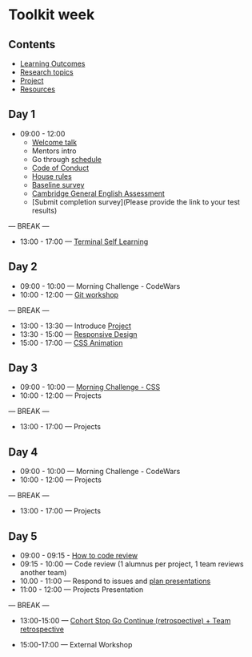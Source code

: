 # Toolkit week

## Contents

- [Learning Outcomes](./learning-outcomes.md)
- [Research topics](./research-afternoon.md)
- [Project](./project.md)
- [Resources](./resources)

## Day 1

- 09:00 - 12:00
  - [Welcome talk](https://gofile.io/?c=xy7zLE)
  - Mentors intro
  - Go through [schedule](https://github.com/ca-g7/master-reference/tree/master/coursebook)
  - [Code of Conduct](https://github.com/foundersandcoders/gaza-programme/blob/master/professionalism-code-of-conduct.md)
  - [House rules](../general/house-rules.md)
  - [Baseline survey](https://docs.google.com/forms/d/e/1FAIpQLSdhxWYObX9dGnSuUKHG4SqyCbJ81H4gdplQ2J05U3eqCqWEqw/viewform)
  - [Cambridge General English Assessment](https://www.cambridgeenglish.org/test-your-english/general-english/)
  - [Submit completion survey](Please provide the link to your test results)  


— BREAK —

- 13:00 - 17:00 — [Terminal Self Learning](https://www.rithmschool.com/courses/terminal)

## Day 2

- 09:00 - 10:00 — Morning Challenge - CodeWars
- 10:00 - 12:00 — [Git workshop](https://github.com/foundersandcoders/git-workflow-workshop-for-two)

— BREAK —

- 13:00 - 13:30 — Introduce [Project](./project.md)
- 13:30 - 15:00 — [Responsive Design]()
- 15:00 - 17:00 — [CSS Animation]()


## Day 3

- 09:00 - 10:00 — [Morning Challenge - CSS]()
- 10:00 - 12:00 — Projects

— BREAK —

- 13:00 - 17:00 — Projects

## Day 4

- 09:00 - 10:00 — Morning Challenge - CodeWars
- 10:00 - 12:00 — Projects

— BREAK —

- 13:00 - 17:00 — Projects

## Day 5

- 09:00 - 09:15 - [How to code review](./codereviewintro.md)
- 09:15 - 10:00 — Code review (1 alumnus per project, 1 team reviews another team)
- 10.00 - 11:00 — Respond to issues and [plan presentations](https://github.com/foundersandcoders/master-reference/blob/master/coursebook/general/weekly-projects.md#project-presentation)
- 11:00 - 12:00 — Projects Presentation

— BREAK —

- 13:00-15:00 — [Cohort Stop Go Continue (retrospective) + Team retrospective](https://github.com/foundersandcoders/master-reference/blob/master/coursebook/general/retrospectives.md#cohort-retrospective)

- 15:00-17:00 — External Workshop

